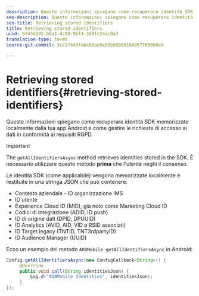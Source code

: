 ```yaml
---
description: Queste informazioni spiegano come recuperare identità SDK memorizzate localmente dalla tua app Android e come gestire le richieste di accesso ai dati in conformità ai requisiti RGPD.
seo-description: Queste informazioni spiegano come recuperare identità SDK memorizzate localmente dalla tua app Android e come gestire le richieste di accesso ai dati in conformità ai requisiti RGPD.
seo-title: Retrieving stored identifiers
title: Retrieving stored identifiers
uuid: 6fd3d202-b0a1-4c80-96f4-369fc24ac0a3
translation-type: tm+mt
source-git-commit: 3cc97443fabcb9ae9e09b998801bbb57785960e0

---
```



# Retrieving stored identifiers{#retrieving-stored-identifiers}

Queste informazioni spiegano come recuperare identità SDK memorizzate localmente dalla tua app Android e come gestire le richieste di accesso ai dati in conformità ai requisiti RGPD.

>[!IMPORTANT]
>
>The `getAllIdentifiersAsync` method retrieves identities stored in the SDK. È necessario utilizzare questo metodo **prima** che l'utente neghi il consenso.

Le identità SDK (come applicabile) vengono memorizzate localmente e restituite in una stringa JSON che può contenere:

* Contesto aziendale - ID organizzazione IMS
* ID utente
* Experience Cloud ID (MID), già noto come Marketing Cloud ID
* Codici di integrazione (ADID, ID push)
* ID di origine dati (DPID, DPUUID)
* ID Analytics (AVID, AID, VID e RSID associati)
* ID Target legacy (TNTID, TNT3rdpartyID)
* ID Audience Manager (UUID)

Ecco un esempio del metodo `ADBMobile getAllIdentifiersAsync` in Android:

```java
Config.getAllIdentifiersAsync(new ConfigCallback<String>() { 
     @Override 
     public void call(String identitiesJson) {                 
         Log.d("ADBMobile Identities", identitiesJson); 
     } 
});
```
